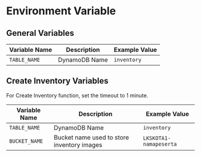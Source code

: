 # Environment Variable

## General Variables

| Variable Name       | Description                               | Example Value      |
|---------------------|-------------------------------------------|--------------------|
| `TABLE_NAME`        | DynamoDB Name                             | `inventory`        |

## Create Inventory Variables
For Create Inventory function, set the timeout to 1 minute.

| Variable Name       | Description                               | Example Value      |
|---------------------|-------------------------------------------|--------------------|
| `TABLE_NAME`        | DynamoDB Name                             | `inventory`        |
| `BUCKET_NAME`       | Bucket name used to store inventory images| `LKSKOTA1-namapeserta`|